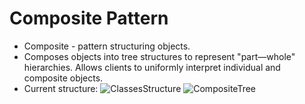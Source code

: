# Composite Pattern

- Composite - pattern structuring objects.
- Composes objects into tree structures to represent "part—whole" hierarchies. Allows clients to uniformly interpret individual and composite objects.
- Current structure:
![ClassesStructure](https://user-images.githubusercontent.com/107110699/229276394-4ddc5153-9bcd-4bb7-8af8-d6685d8937c1.png)
![CompositeTree](https://user-images.githubusercontent.com/107110699/229276400-f6839c92-b216-4c72-8599-f46e2e9d49bd.png)


